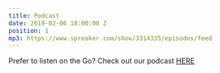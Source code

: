```yaml
---
title: Podcast
date: 2019-02-06 18:00:00 Z
position: 1
mp3: https://www.spreaker.com/show/3314335/episodes/feed
---
```


Prefer to listen on the Go?  Check out our podcast [HERE](https://www.spreaker.com/show/3314335/episodes/feed)